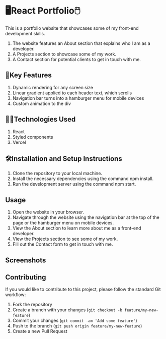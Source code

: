 # 🖥React Portfolio🖱

This is a portfolio website that showcases some of my front-end development skills. 
1. The website features an About section that explains who I am as a developer. 
2. A Projects section to showcase some of my work. 
3. A Contact section for potential clients to get in touch with me.

## 🔑Key Features

1. Dynamic rendering for any screen size
2. Linear gradient applied to each header text, which scrolls
3. Navigation bar turns into a hamburger menu for mobile devices
4. Custom animation to the div

## 👨‍💻Technologies Used

1. React
2. Styled components
3. Vercel

## 🛠Installation and Setup Instructions

1. Clone the repository to your local machine.
2. Install the necessary dependencies using the command npm install.
3. Run the development server using the command npm start.

## Usage

1. Open the website in your browser.
2. Navigate through the website using the navigation bar at the top of the page or the hamburger menu on mobile devices.
3. View the About section to learn more about me as a front-end developer.
4. View the Projects section to see some of my work.
5. Fill out the Contact form to get in touch with me.

## Screenshots


## Contributing

If you would like to contribute to this project, please follow the standard Git workflow:

1. Fork the repository
2. Create a branch with your changes (`git checkout -b feature/my-new-feature`)
3. Commit your changes (`git commit -am 'Add some feature'`)
4. Push to the branch (`git push origin feature/my-new-feature`)
5. Create a new Pull Request

